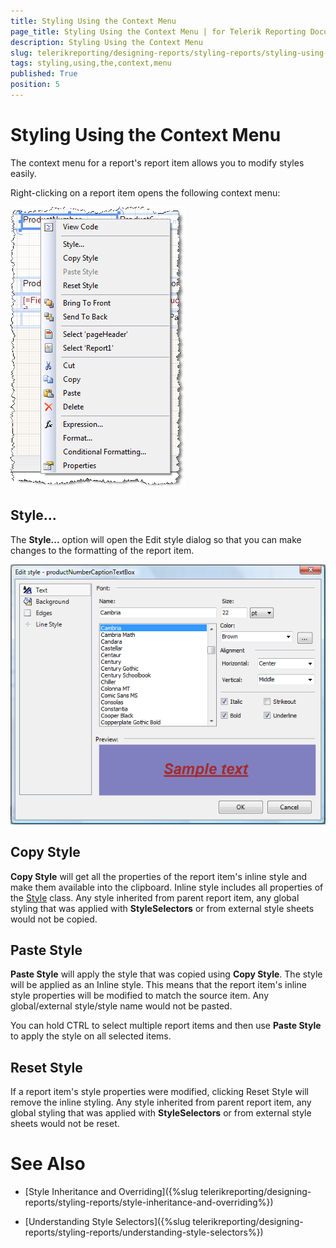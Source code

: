 ```yaml
---
title: Styling Using the Context Menu
page_title: Styling Using the Context Menu | for Telerik Reporting Documentation
description: Styling Using the Context Menu
slug: telerikreporting/designing-reports/styling-reports/styling-using-the-context-menu
tags: styling,using,the,context,menu
published: True
position: 5
---
```


# Styling Using the Context Menu



The context menu for a report's report item allows you to modify styles easily.

Right-clicking on a report item opens the following context menu:

  
  ![](images/ReportContextA.png)

## Style...

The __Style...__ option will open the Edit style dialog so that you can make changes to the formatting of the report item.

  
  ![](images/ReportContextB.png)

## Copy Style

__Copy Style__ will get all the properties of the report item's inline style and make them available into the clipboard. Inline style       	includes all properties of the [Style](/reporting/api/Telerik.Reporting.Drawing.Style) class.       	Any style inherited from parent report item, any global styling that was applied with __StyleSelectors__ or from external style sheets would not be copied.       	

## Paste Style

__Paste Style__ will apply the style that was copied using __Copy Style__. The style will be applied as an Inline style. This means        	that the report item's inline style properties will be modified to match the source item. Any global/external style/style name would not be pasted.       	

You can hold CTRL to select multiple report items and then use __Paste Style__ to apply the style on all selected items.

## Reset Style

If a report item's style properties were modified, clicking Reset Style will remove the inline styling. Any style inherited from parent report item,        		any global styling that was applied with __StyleSelectors__ or from external style sheets would not be reset.

# See Also


 * [Style Inheritance and Overriding]({%slug telerikreporting/designing-reports/styling-reports/style-inheritance-and-overriding%})

 * [Understanding Style Selectors]({%slug telerikreporting/designing-reports/styling-reports/understanding-style-selectors%})
